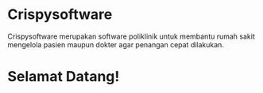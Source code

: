 # Crispysoftware

Crispysoftware merupakan software poliklinik untuk membantu rumah sakit mengelola pasien maupun dokter agar penangan cepat dilakukan.

# Selamat Datang!
